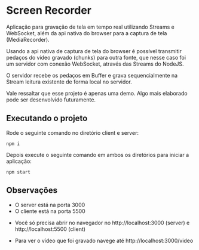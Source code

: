 # Screen Recorder

Aplicação para gravação de tela em tempo real utilizando Streams e WebSocket, além da api nativa do browser para a captura de tela (MediaRecorder). 

Usando a api nativa de captura de tela do browser é possível transmitir pedaços do vídeo gravado (chunks) para outra fonte, que nesse caso foi um servidor com conexão WebSocket, através das Streams do NodeJS.

O servidor recebe os pedaços em Buffer e grava sequencialmente na Stream leitura existente de forma local no servidor.  

Vale ressaltar que esse projeto é apenas uma demo. Algo mais elaborado pode ser desenvolvido futuramente.

## Executando o projeto

Rode o seguinte comando no diretório client e server:

```console
npm i
```

Depois execute o seguinte comando em ambos os diretórios para iniciar a aplicação:

```console
npm start
```

## Observações

- O server está na porta 3000
- O cliente está na porta 5500

* Você só precisa abrir no navegador no http://localhost:3000 (server) e http://localhost:5500 (client)

* Para ver o vídeo que foi gravado navege até http://localhost:3000/video
